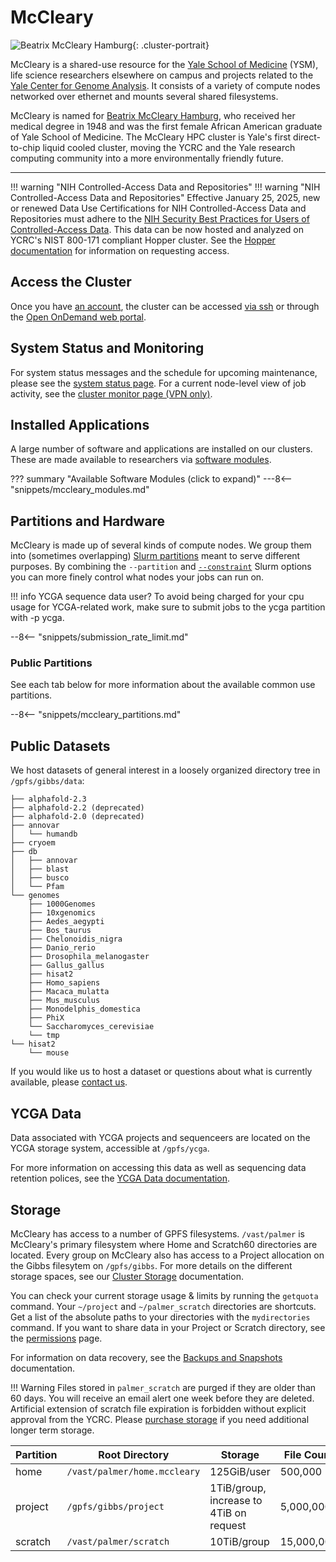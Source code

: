 # McCleary

![Beatrix McCleary Hamburg](/img/beatrix-mccleary.jpg){: .cluster-portrait}

McCleary is a shared-use resource for the [Yale School of Medicine](https://medicine.yale.edu) (YSM), life science researchers elsewhere on campus and projects related to the [Yale Center for Genome Analysis](http://ycga.yale.edu/). It consists of a variety of compute nodes networked over ethernet and mounts several shared filesystems.

McCleary is named for [Beatrix McCleary Hamburg](https://www.nytimes.com/2018/04/19/obituaries/beatrix-hamburg-barrier-breaking-scholar-is-dead-at-94.html), who received her medical degree in 1948 and was the first female African American graduate of Yale School of Medicine. The McCleary HPC cluster is Yale's first direct-to-chip liquid cooled cluster, moving the YCRC and the Yale research computing community into a more environmentally friendly future.


- - -


!!! warning "NIH Controlled-Access Data and Repositories"
  !!! warning "NIH Controlled-Access Data and Repositories"
    Effective January 25, 2025, new or renewed Data Use Certifications for NIH Controlled-Access Data and Repositories must adhere to the [NIH Security Best Practices for Users of Controlled-Access Data](https://sharing.nih.gov/sites/default/files/flmngr/NIH-Security-BPs-for-Users-of-Controlled-Access-Data.pdf). This data can be now hosted and analyzed on YCRC's NIST 800-171 compliant Hopper cluster. See the [Hopper documentation](/clusters/hopper) for information on requesting access.

## Access the Cluster

Once you have [an account](https://research.computing.yale.edu/support/hpc/account-request), the cluster can be accessed [via ssh](/clusters-at-yale/access) or through the [Open OnDemand web portal](/clusters-at-yale/access/ood/).

## System Status and Monitoring

For system status messages and the schedule for upcoming maintenance, please see the [system status page](https://research.computing.yale.edu/system-status). For a current node-level view of job activity, see the [cluster monitor page (VPN only)](http://cluster.ycrc.yale.edu/mccleary/).

## Installed Applications

A large number of software and applications are installed on our clusters.
These are made available to researchers via [software modules](/applications/modules/).

??? summary "Available Software Modules (click to expand)"
    ---8<-- "snippets/mccleary_modules.md"

## Partitions and Hardware

McCleary is made up of several kinds of compute nodes. We group them into (sometimes overlapping) [Slurm partitions](/clusters-at-yale/job-scheduling) meant to serve different purposes. By combining the `--partition` and [`--constraint`](/clusters-at-yale/job-scheduling/resource-requests#features-and-constraints) Slurm options you can more finely control what nodes your jobs can run on.

!!! info
    YCGA sequence data user?  To avoid being charged for your cpu usage for YCGA-related work, make sure to submit jobs to the ycga partition with -p ycga.

--8<-- "snippets/submission_rate_limit.md"


### Public Partitions

See each tab below for more information about the available common use partitions.

--8<-- "snippets/mccleary_partitions.md"

## Public Datasets

We host datasets of general interest in a loosely organized directory tree in `/gpfs/gibbs/data`:

```
├── alphafold-2.3
├── alphafold-2.2 (deprecated)
├── alphafold-2.0 (deprecated)
├── annovar
│   └── humandb
├── cryoem
├── db
│   ├── annovar
│   ├── blast
│   ├── busco
│   └── Pfam
└── genomes
    ├── 1000Genomes
    ├── 10xgenomics
    ├── Aedes_aegypti
    ├── Bos_taurus
    ├── Chelonoidis_nigra
    ├── Danio_rerio
    ├── Drosophila_melanogaster
    ├── Gallus_gallus
    ├── hisat2
    ├── Homo_sapiens
    ├── Macaca_mulatta
    ├── Mus_musculus
    ├── Monodelphis_domestica
    ├── PhiX
    └── Saccharomyces_cerevisiae
    └── tmp
└── hisat2
    └── mouse
```

If you would like us to host a dataset or questions about what is currently available, please [contact us](/#get-help).

## YCGA Data

Data associated with YCGA projects and sequenceers are located on the YCGA storage system, accessible at `/gpfs/ycga`.

For more information on accessing this data as well as sequencing data retention polices, see the [YCGA Data documentation](/data/ycga-data).

## Storage

McCleary has access to a number of GPFS filesystems. `/vast/palmer` is McCleary's primary filesystem where Home and Scratch60 directories are located. Every group on McCleary also has access to a Project allocation on the Gibbs filesytem on `/gpfs/gibbs`. For more details on the different storage spaces, see our [Cluster Storage](/data/hpc-storage) documentation.

You can check your current storage usage & limits by running the `getquota` command. Your `~/project` and `~/palmer_scratch` directories are shortcuts. Get a list of the absolute paths to your directories with the `mydirectories` command. If you want to share data in your Project or Scratch directory, see the [permissions](/data/permissions/) page.

For information on data recovery, see the [Backups and Snapshots](/data/backups) documentation.

!!! Warning
    Files stored in `palmer_scratch` are purged if they are older than 60 days. You will receive an email alert one week before they are deleted. Artificial extension of scratch file expiration is forbidden without explicit approval from the YCRC. Please [purchase storage](/data/#purchase-additional-storage) if you need additional longer term storage.

|Partition  | Root Directory                   | Storage                                 | File Count | Backups | Snapshots |
|-----------|----------------------------------|-----------------------------------------|------------|---------|-----------|
| home      | `/vast/palmer/home.mccleary`     | 125GiB/user                             | 500,000    | Yes     | >=2 days  |
| project   | `/gpfs/gibbs/project`            | 1TiB/group, increase to 4TiB on request | 5,000,000  | No      | >=2 days  |
| scratch   | `/vast/palmer/scratch`           | 10TiB/group                             | 15,000,000 | No      | No        |

